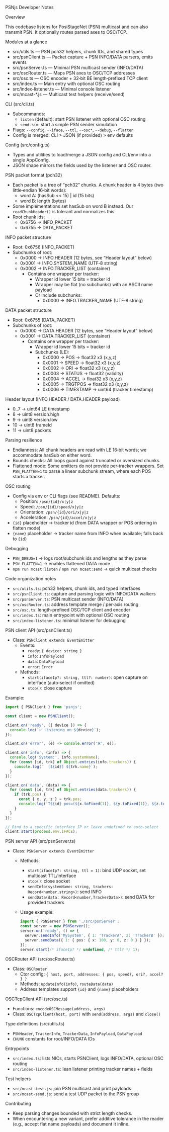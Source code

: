 PSNjs Developer Notes

Overview

This codebase listens for PosiStageNet (PSN) multicast and can also transmit PSN. It optionally routes parsed axes to OSC/TCP.

Modules at a glance

- src/utils.ts — PSN pch32 helpers, chunk IDs, and shared types
- src/psnClient.ts — Packet capture + PSN INFO/DATA parsers, emits events
- src/psnServer.ts — Minimal PSN multicast sender (INFO/DATA)
- src/oscRouter.ts — Maps PSN axes to OSC/TCP addresses
- src/osc.ts — OSC encoder + 32‑bit BE length‑prefixed TCP client
- src/index.ts — Main entry with optional OSC routing
- src/index-listener.ts — Minimal console listener
- src/mcast-*.js — Multicast test helpers (receive/send)

CLI (src/cli.ts)

- Subcommands:
  - `listen` (default): start PSN listener with optional OSC routing
  - `send-sim`: start a simple PSN sender simulation
- Flags: `--config`, `--iface`, `--ttl`, `--osc*`, `--debug`, `--flatten`
- Config is merged: CLI > JSON (if provided) > env defaults

Config (src/config.ts)

- Types and utilities to load/merge a JSON config and CLI/env into a single AppConfig.
- JSON shape mirrors the fields used by the listener and OSC router.

PSN packet format (pch32)

- Each packet is a tree of “pch32” chunks. A chunk header is 4 bytes (two little‑endian 16‑bit words):
  - word A: (hasSub << 15) | id (15 bits)
  - word B: length (bytes)
- Some implementations set hasSub on word B instead. Our `readChunkHeader()` is tolerant and normalizes this.
- Root chunk ids:
  - 0x6756 → INFO_PACKET
  - 0x6755 → DATA_PACKET

INFO packet structure

- Root: 0x6756 (INFO_PACKET)
- Subchunks of root:
  - 0x0000 → INFO.HEADER (12 bytes, see “Header layout” below)
  - 0x0001 → INFO.SYSTEM_NAME (UTF‑8 string)
  - 0x0002 → INFO.TRACKER_LIST (container)
    - Contains one wrapper per tracker:
      - Wrapper id lower 15 bits = tracker id
      - Wrapper may be flat (no subchunks) with an ASCII name payload
      - Or include subchunks:
        - 0x0000 → INFO.TRACKER_NAME (UTF‑8 string)

DATA packet structure

- Root: 0x6755 (DATA_PACKET)
- Subchunks of root:
  - 0x0000 → DATA.HEADER (12 bytes, see “Header layout” below)
  - 0x0001 → DATA.TRACKER_LIST (container)
    - Contains one wrapper per tracker:
      - Wrapper id lower 15 bits = tracker id
      - Subchunks (LE):
        - 0x0000 → POS        → float32 x3 (x,y,z)
        - 0x0001 → SPEED      → float32 x3 (x,y,z)
        - 0x0002 → ORI        → float32 x3 (x,y,z)
        - 0x0003 → STATUS     → float32 (validity)
        - 0x0004 → ACCEL      → float32 x3 (x,y,z)
        - 0x0005 → TRGTPOS    → float32 x3 (x,y,z)
        - 0x0006 → TIMESTAMP  → uint64 (tracker timestamp)

Header layout (INFO.HEADER / DATA.HEADER payload)

- 0..7   → uint64 LE timestamp
- 8      → uint8  version.high
- 9      → uint8  version.low
- 10     → uint8  frameId
- 11     → uint8  packets

Parsing resilience

- Endianness: All chunk headers are read with LE 16‑bit words; we accommodate hasSub on either word.
- Bounds checks: All loops guard against truncated or oversized chunks.
- Flattened mode: Some emitters do not provide per‑tracker wrappers. Set `PSN_FLATTEN=1` to parse a linear subchunk stream, where each POS starts a tracker.

OSC routing

- Config via env or CLI flags (see README). Defaults:
  - Position: `/psn/{id}/x|y|z`
  - Speed: `/psn/{id}/speed/x|y|z`
  - Orientation: `/psn/{id}/ori/x|y|z`
  - Acceleration: `/psn/{id}/accel/x|y|z`
- `{id}` placeholder → tracker id (from DATA wrapper or POS ordering in flatten mode)
- `{name}` placeholder → tracker name from INFO when available; falls back to `{id}`

Debugging

- `PSN_DEBUG=1` → logs root/subchunk ids and lengths as they parse
- `PSN_FLATTEN=1` → enables flattened DATA mode
- `npm run mcast:listen` / `npm run mcast:send` → quick multicast checks

Code organization notes

- `src/utils.ts`: pch32 helpers, chunk ids, and typed interfaces
- `src/psnClient.ts`: capture and parsing logic with INFO/DATA walkers
- `src/psnServer.ts`: PSN multicast sender (INFO/DATA)
- `src/oscRouter.ts`: address template merge / per‑axis routing
- `src/osc.ts`: length‑prefixed OSC/TCP client and encoder
- `src/index.ts`: main entrypoint with optional OSC routing
- `src/index-listener.ts`: minimal listener for debugging

PSN client API (src/psnClient.ts)

- Class: `PSNClient extends EventEmitter`
  - Events:
    - `ready`: `{ device: string }`
    - `info`: `InfoPayload`
    - `data`: `DataPayload`
    - `error`: `Error`
  - Methods:
    - `start(ifaceIp?: string, ttl?: number)`: open capture on interface (auto‑select if omitted)
    - `stop()`: close capture

Example:

```ts
import { PSNClient } from 'psnjs';

const client = new PSNClient();

client.on('ready', ({ device }) => {
  console.log(`✅ Listening on ${device}`);
});

client.on('error', (e) => console.error('❌', e));

client.on('info', (info) => {
  console.log('System:', info.systemName);
  for (const [id, trk] of Object.entries(info.trackers)) {
    console.log(`  [${id}] ${trk.name}`);
  }
});

client.on('data', (data) => {
  for (const [id, trk] of Object.entries(data.trackers)) {
    if (trk.pos) {
      const { x, y, z } = trk.pos;
      console.log(`T${id} pos=(${x.toFixed(1)}, ${y.toFixed(1)}, ${z.toFixed(1)})`);
    }
  }
});

// Bind to a specific interface IP or leave undefined to auto-select
client.start(process.env.IFACE);
```

PSN server API (src/psnServer.ts)

- Class: `PSNServer extends EventEmitter`
  - Methods:
    - `start(ifaceIp?: string, ttl = 1)`: bind UDP socket, set multicast TTL/interface
    - `stop()`: close socket
    - `sendInfo(systemName: string, trackers: Record<number,string>)`: send INFO
    - `sendData(data: Record<number,TrackerData>)`: send DATA for provided trackers
  - Usage example:

    ```ts
    import { PSNServer } from './src/psnServer';
    const server = new PSNServer();
    server.on('ready', () => {
      server.sendInfo('MySystem', { 1: 'TrackerA', 2: 'TrackerB' });
      server.sendData({ 1: { pos: { x: 100, y: 0, z: 0 } } });
    });
    server.start(/* ifaceIp? */ undefined, /* ttl? */ 1);
    ```

OSCRouter API (src/oscRouter.ts)

- Class: `OSCRouter`
  - Ctor config: `{ host, port, addresses: { pos, speed?, ori?, accel? } }`
  - Methods: `updateInfo(info)`, `routeData(data)`
  - Address templates support `{id}` and `{name}` placeholders

OSCTcpClient API (src/osc.ts)

- Functions: `encodeOSCMessage(address, args)`
- Class: `OSCTcpClient(host, port)` with `send(address, args)` and `close()`

Type definitions (src/utils.ts)

- `PSNHeader`, `TrackerInfo`, `TrackerData`, `InfoPayload`, `DataPayload`
- `CHUNK` constants for root/INFO/DATA IDs

Entrypoints

- `src/index.ts`: lists NICs, starts PSNClient, logs INFO/DATA, optional OSC routing
- `src/index-listener.ts`: lean listener printing tracker names + fields

Test helpers

- `src/mcast-test.js`: join PSN multicast and print payloads
- `src/mcast-send.js`: send a test UDP packet to the PSN group

Contributing

- Keep parsing changes bounded with strict length checks.
- When encountering a new variant, prefer additive tolerance in the reader (e.g., accept flat name payloads) and document it inline.
